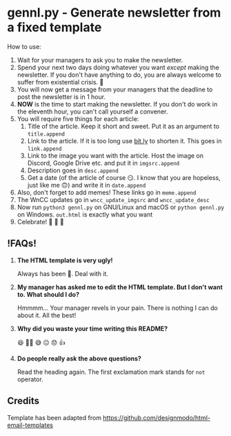# gennl.py - Generate newsletter from a fixed template
How to use:
1. Wait for your managers to ask you to make the newsletter.
2. Spend your next two days doing whatever you want _except_ making the newsletter. If you don't have anything to do, you are always welcome to suffer from existential crisis. :slightly_smiling_face:
3. You will now get a message from your managers that the deadline to post the newsletter is in 1 hour.
4. **NOW** is the time to start making the newsletter. If you don't do work in the eleventh hour, you can't call yourself a convener.
5. You will require five things for each article:
    1. Title of the article. Keep it short and sweet. Put it as an argument to `title.append`
    2. Link to the article. If it is too long use [bit.ly](https://bitly.com/) to shorten it. This goes in `link.append`
    3. Link to the image you want with the article. Host the image on Discord, Google Drive etc. and put it in `imgsrc.append`
    4. Description goes in `desc.append`
    5. Get a date (of the article of course :smirk:. I know that you are hopeless, just like me :upside_down_face:) and write it in `date.append`
6. Also, don't forget to add memes! These links go in `meme.append`
7. The WnCC updates go in `wncc_update_imgsrc` and `wncc_update_desc`
8. Now run `python3 gennl.py` on GNU/Linux and macOS or `python gennl.py` on Windows. `out.html` is exactly what you want
9. Celebrate! :tada: :confetti_ball: :sparkler:

## !FAQs!
1. **The HTML template is very ugly!**

   Always has been :gun:. Deal with it.

2. **My manager has asked me to edit the HTML template. But I don't want to. What should I do?**

   Hmmmm... Your manager revels in your pain. There is nothing I can do about it. All the best!

3. **Why did you waste your time writing this README?**

   :laughing: :man_shrugging: :sweat_smile: :neutral_face: :disappointed: :+1:

4. **Do people really ask the above questions?**

   Read the heading again. The first exclamation mark stands for `not` operator.

## Credits
Template has been adapted from https://github.com/designmodo/html-email-templates